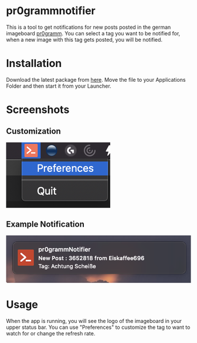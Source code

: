 # pr0grammnotifier
This is a tool to get notifications for new posts posted in the german imageboard [pr0gramm](https://pr0gramm.com). You can select a tag you want to be notified for, when a new image with this tag gets posted, you will be notified.

# Installation
Download the latest package from [here](https://github.com/sagan001/pr0grammNotifier/releases). Move the file to your Applications Folder and then start it from your Launcher.

# Screenshots
## Customization
![Settings](https://raw.githubusercontent.com/sagan001/pr0grammNotifier/master/images/preferences.png)

## Example Notification
![Notification](https://raw.githubusercontent.com/sagan001/pr0grammNotifier/master/images/notification.png)


# Usage
When the app is running, you will see the logo of the imageboard in your upper status bar. You can use "Preferences" to customize the tag to want to watch for or change the refresh rate.

